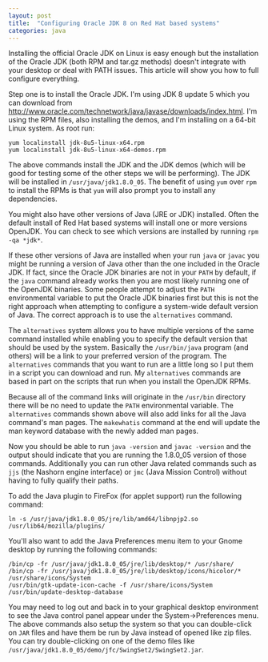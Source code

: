 ```yaml
---
layout: post
title:  "Configuring Oracle JDK 8 on Red Hat based systems"
categories: java
---
```


Installing the official Oracle JDK on Linux is easy enough but the installation of the Oracle JDK (both RPM and tar.gz methods) doesn't integrate with your desktop or deal with PATH issues. This article will show you how to full configure everything.

Step one is to install the Oracle JDK. I'm using JDK 8 update 5 which you can download from <http://www.oracle.com/technetwork/java/javase/downloads/index.html>. I'm using the RPM files, also installing the demos, and I'm installing on a 64-bit Linux system. As root run:

    yum localinstall jdk-8u5-linux-x64.rpm
    yum localinstall jdk-8u5-linux-x64-demos.rpm

The above commands install the JDK and the JDK demos (which will be good for testing some of the other steps we will be performing). The JDK will be installed in `/usr/java/jdk1.8.0_05`. The benefit of using `yum` over `rpm` to install the RPMs is that `yum` will also prompt you to install any dependencies.

You might also have other versions of Java (JRE or JDK) installed. Often the default install of Red Hat based systems will install one or more versions OpenJDK.  You can check to see which versions are installed by running `rpm -qa *jdk*`.

If these other versions of Java are installed when your run `java` or `javac` you might be running a version of Java other than the one included in the Oracle JDK. If fact, since the Oracle JDK binaries are not in your `PATH` by default, if the `java` command already works then you are most likely running one of the OpenJDK binaries. Some people attempt to adjust the `PATH` environmental variable to put the Oracle JDK binaries first but this is not the right approach when attempting to configure a system-wide default version of Java. The correct approach is to use the `alternatives` command.

The `alternatives` system allows you to have multiple versions of the same command installed while enabling you to specify the default version that should be used by the system. Basically the `/usr/bin/java` program (and others) will be a link to your preferred version of the program. The `alternatives` commands that you want to run are a little long so I put them in a script you can download and run. My `alternatives` commands are based in part on the scripts that run when you install the OpenJDK RPMs.  

<script src="https://gist.github.com/chasetec/11192592.js"></script>

Because all of the command links will originate in the `/usr/bin` directory there will be no need to update the `PATH` environmental variable. The `alternatives` commands shown above will also add links for all the Java command's man pages. The `makewhatis` command at the end will update the man keyword database with the newly added man pages.

Now you should be able to run `java -version` and `javac -version` and the output should indicate that you are running the 1.8.0_05 version of those commands. Additionally you can run other Java related commands such as `jjs` (the Nashorn engine interface) or `jmc` (Java Mission Control) without having to fully qualify their paths.

To add the Java plugin to FireFox (for applet support) run the following command:

    ln -s /usr/java/jdk1.8.0_05/jre/lib/amd64/libnpjp2.so /usr/lib64/mozilla/plugins/

You'll also want to add the Java Preferences menu item to your Gnome desktop by running the following commands:

    /bin/cp -fr /usr/java/jdk1.8.0_05/jre/lib/desktop/* /usr/share/
    /bin/cp -fr /usr/java/jdk1.8.0_05/jre/lib/desktop/icons/hicolor/* /usr/share/icons/System
    /usr/bin/gtk-update-icon-cache -f /usr/share/icons/System
    /usr/bin/update-desktop-database

You may need to log out and back in to your graphical desktop environment to see the Java control panel appear under the System->Preferences menu. The above commands also setup the system so that you can double-click on `JAR` files and have them be run by Java instead of opened like zip files. You can try double-clicking on one of the demo files like `/usr/java/jdk1.8.0_05/demo/jfc/SwingSet2/SwingSet2.jar`.
